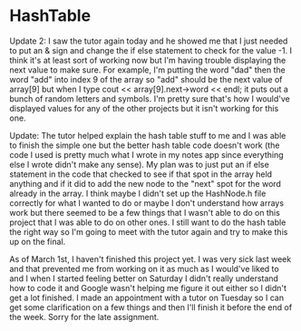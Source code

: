 # HashTable
Update 2:
I saw the tutor again today and he showed me that I just needed to put an & sign and change the if else statement to check for the value -1. I think it's at least sort of working now but I'm having trouble displaying the next value to make sure. For example, I'm putting the word "dad" then the word "add" into index 9 of the array so "add" should be the next value of array[9] but when I type cout << array[9].next->word << endl; it puts out a bunch of random letters and symbols. I'm pretty sure that's how I would've displayed values for any of the other projects but it isn't working for this one. 

Update:
The tutor helped explain the hash table stuff to me and I was able to finish the simple one but the better hash table code doesn't work (the code I used is pretty much what I wrote in my notes app since everything else I wrote didn't make any sense). My plan was to just put an if else statement in the code that checked to see if that spot in the array held anything and if it did to add the new node to the "next" spot for the word already in the array. I think maybe I didn't set up the HashNode.h file correctly for what I wanted to do or maybe I don't understand how arrays work but there seemed to be a few things that I wasn't able to do on this project that I was able to do on other ones. I still want to do the hash table the right way so I'm going to meet with the tutor again and try to make this up on the final.

As of March 1st, I haven't finished this project yet. I was very sick last week and that prevented me from working on it as much as I would've liked to and I when I started feeling better on Saturday I didn't really understand how to code it and Google wasn't helping me figure it out either so I didn't get a lot finished. I made an appointment with a tutor on Tuesday so I can get some clarification on a few things and then I'll finish it before the end of the week. Sorry for the late assignment.
